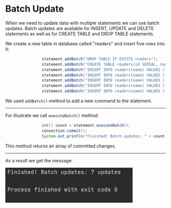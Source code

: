 # Batch Update

When we need to update data with multiple statements we can use batch updates. Batch updates are available for INSERT, UPDATE and DELETE statements as well as for
CREATE TABLE and DROP TABLE statements.

We create a new table in database called "readers" and insert five rows into it:

```java
                statement.addBatch("DROP TABLE IF EXISTS readers");
                statement.addBatch("CREATE TABLE readers(id SERIAL, name VARCHAR(20))");
                statement.addBatch("INSERT INTO readers(name) VALUES ('Carl')");
                statement.addBatch("INSERT INTO readers(name) VALUES ('Emily')");
                statement.addBatch("INSERT INTO readers(name) VALUES ('Tom')");
                statement.addBatch("INSERT INTO readers(name) VALUES ('Ban')");
                statement.addBatch("INSERT INTO readers(name) VALUES ('Jany')");
```

We used ```addBatch()``` method to add a new command to the statement.

---

For illustrate we call ```executeBatch()``` method:

```java
                int[] count = statement.executeBatch();
                connection.commit();
                System.out.println("Finished! Batch updates: " + count.length + " updates");
```

This method returns an array of committed changes.

---

As a result we get the message:

<img src="https://github.com/bbogdasha/jdbcPostgreSQL/blob/main/batchUpdate/screen/batchUpdate.png" width="400">
